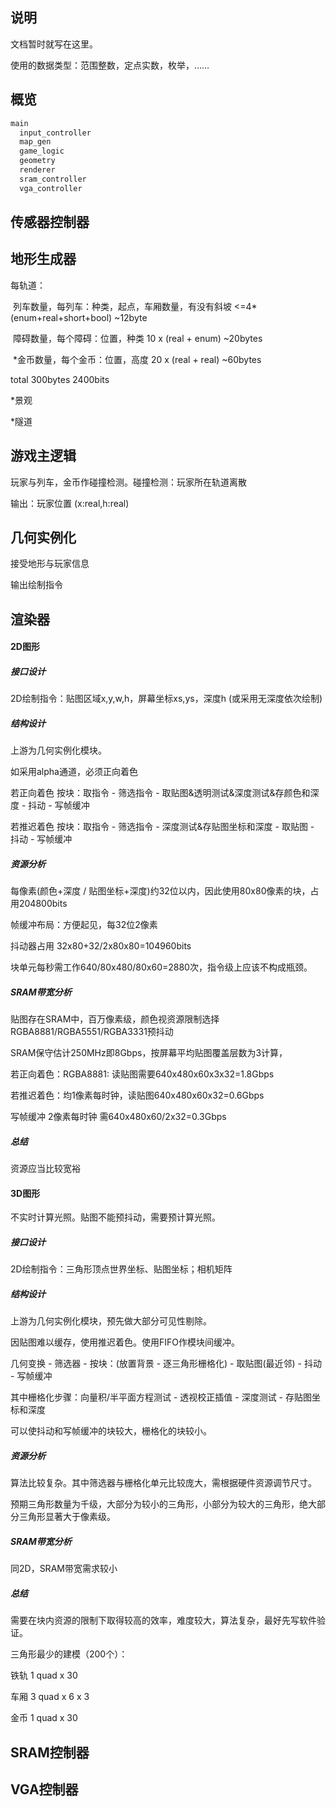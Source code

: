 ## 说明

文档暂时就写在这里。

使用的数据类型：范围整数，定点实数，枚举，……

## 概览

```vhdl
main
  input_controller
  map_gen
  game_logic
  geometry
  renderer
  sram_controller
  vga_controller
```

## 传感器控制器



## 地形生成器

每轨道：

​		列车数量，每列车：种类，起点，车厢数量，有没有斜坡 <=4*(enum+real+short+bool) ~12byte

​		障碍数量，每个障碍：位置，种类 10 x (real + enum) ~20bytes

​		*金币数量，每个金币：位置，高度 20 x (real + real) ~60bytes

total 300bytes 2400bits

*景观

*隧道

## 游戏主逻辑

玩家与列车，金币作碰撞检测。碰撞检测：玩家所在轨道离散

输出：玩家位置 (x:real,h:real)

## 几何实例化

接受地形与玩家信息

输出绘制指令

## 渲染器

#### 2D图形

##### 接口设计

2D绘制指令：贴图区域x,y,w,h，屏幕坐标xs,ys，深度h (或采用无深度依次绘制)

##### 结构设计

上游为几何实例化模块。

如采用alpha通道，必须正向着色

若正向着色 按块：取指令 - 筛选指令 - 取贴图&透明测试&深度测试&存颜色和深度 - 抖动 - 写帧缓冲

若推迟着色 按块：取指令 - 筛选指令 - 深度测试&存贴图坐标和深度 - 取贴图 - 抖动 - 写帧缓冲

##### 资源分析

每像素(颜色+深度 / 贴图坐标+深度)约32位以内，因此使用80x80像素的块，占用204800bits

帧缓冲布局：方便起见，每32位2像素

抖动器占用 32x80+32/2x80x80=104960bits

块单元每秒需工作640/80x480/80x60=2880次，指令级上应该不构成瓶颈。

##### SRAM带宽分析

贴图存在SRAM中，百万像素级，颜色视资源限制选择RGBA8881/RGBA5551/RGBA3331预抖动

SRAM保守估计250MHz即8Gbps，按屏幕平均贴图覆盖层数为3计算，

若正向着色：RGBA8881: 读贴图需要640x480x60x3x32=1.8Gbps

若推迟着色：均1像素每时钟，读贴图640x480x60x32=0.6Gbps

写帧缓冲 2像素每时钟 需640x480x60/2x32=0.3Gbps

##### 总结

资源应当比较宽裕

#### 3D图形

不实时计算光照。贴图不能预抖动，需要预计算光照。

##### 接口设计

2D绘制指令：三角形顶点世界坐标、贴图坐标；相机矩阵

##### 结构设计

上游为几何实例化模块，预先做大部分可见性剔除。

因贴图难以缓存，使用推迟着色。使用FIFO作模块间缓冲。

几何变换 - 筛选器 - 按块：(放置背景 - 逐三角形栅格化) - 取贴图(最近邻) - 抖动 - 写帧缓冲

其中栅格化步骤：向量积/半平面方程测试 - 透视校正插值 - 深度测试 - 存贴图坐标和深度

可以使抖动和写帧缓冲的块较大，栅格化的块较小。

##### 资源分析

算法比较复杂。其中筛选器与栅格化单元比较庞大，需根据硬件资源调节尺寸。

预期三角形数量为千级，大部分为较小的三角形，小部分为较大的三角形，绝大部分三角形显著大于像素级。

##### SRAM带宽分析

同2D，SRAM带宽需求较小

##### 总结

需要在块内资源的限制下取得较高的效率，难度较大，算法复杂，最好先写软件验证。

三角形最少的建模（200个）：

铁轨 1 quad x 30

车厢 3 quad x 6 x 3

金币 1 quad x 30

## SRAM控制器

## VGA控制器